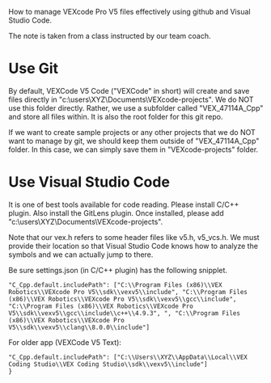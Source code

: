 How to manage VEXcode Pro V5 files effectively using github and Visual Studio Code.

The note is taken from a class instructed by our team coach.

# Use Git

By default, VEXCode V5 Code ("VEXCode" in short) will create and save files directly in "c:\users\XYZ\Documents\VEXcode-projects". We do NOT use this folder directly. Rather, we use a subfolder called "VEX_47114A_Cpp" and store all files within. It is also the root folder for this git repo.

If we want to create sample projects or any other projects that we do NOT want to manage by git, we should keep them outside of "VEX_47114A_Cpp" folder. In this case, we can simply save them in "VEXcode-projects" folder.


# Use Visual Studio Code

It is one of best tools available for code reading. Please install C/C++ plugin. Also install the GitLens plugin. Once installed, please add "c:\users\XYZ\Documents\VEXcode-projects".

Note that our vex.h refers to some header files like v5.h, v5_vcs.h. We must provide their location so that Visual Studio Code knows how to analyze the symbols and we can actually jump to there.

Be sure settings.json (in C/C++ plugin) has the following snipplet.

```
"C_Cpp.default.includePath": ["C:\\Program Files (x86)\\VEX Robotics\\VEXcode Pro V5\\sdk\\vexv5\\include", "C:\\Program Files (x86)\\VEX Robotics\\VEXcode Pro V5\\sdk\\vexv5\\gcc\\include", "C:\\Program Files (x86)\\VEX Robotics\\VEXcode Pro V5\\sdk\\vexv5\\gcc\\include\\c++\\4.9.3", ", "C:\\Program Files (x86)\\VEX Robotics\\VEXcode Pro V5\\sdk\\vexv5\\clang\\8.0.0\\include"]
```

For older app (VEXCode V5 Text):

```
"C_Cpp.default.includePath": ["C:\\Users\\XYZ\\AppData\\Local\\VEX Coding Studio\\VEX Coding Studio\\sdk\\vexv5\\include"]
}
```
